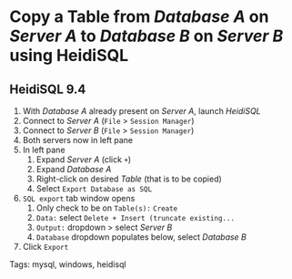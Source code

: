 # Copy a Table from *Database A* on *Server A* to *Database B* on *Server B* using HeidiSQL

## HeidiSQL 9.4

1. With *Database A* already present on *Server A*, launch *HeidiSQL*
1. Connect to *Server A* (`File` > `Session Manager`)
1. Connect to *Server B* (`File` > `Session Manager`)
1. Both servers now in left pane
1. In left pane
   1. Expand *Server A* (click `+`)
   1. Expand *Database A*
   1. Right-click on desired *Table* (that is to be copied)
   1. Select `Export Database as SQL`
1. `SQL export` tab window opens
   1. Only check to be on `Table(s):` `Create`
   1. `Data:` select `Delete + Insert (truncate existing...`
   1. `Output:` dropdown > select *Server B*
   1. `Database` dropdown populates below, select *Database B*
1. Click `Export`

Tags: mysql, windows, heidisql
